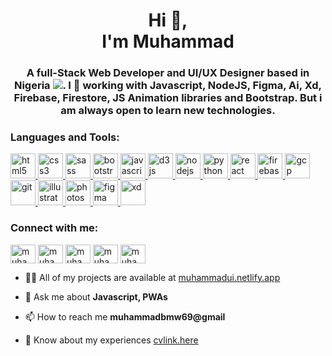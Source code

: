 <h1 align="center">Hi 👋, <br /> I'm Muhammad</h1>
<h3 align="center">A full-Stack Web Developer and UI/UX Designer based in Nigeria <img src="https://flagcdn.com/16x12/ng.png" background-color: none;>. I 💖 working with Javascript, NodeJS, Figma, Ai, Xd, Firebase, Firestore, JS Animation libraries and Bootstrap. But i am always open to learn new technologies.</h3>


<h3 align="left">Languages and Tools:</h3>
<p align="left">
	<a href="https://www.w3.org/html/" target="_blank">
		<img src="https://devicons.github.io/devicon/devicon.git/icons/html5/html5-original-wordmark.svg" alt="html5" width="40" height="40"/>
	</a>
	<a href="https://www.w3schools.com/css/" target="_blank">
		<img src="https://devicons.github.io/devicon/devicon.git/icons/css3/css3-original-wordmark.svg" alt="css3" width="40" height="40"/>
	</a>
	<a href="https://sass-lang.com" target="_blank">
		<img src="https://devicons.github.io/devicon/devicon.git/icons/sass/sass-original.svg" alt="sass" width="40" height="40"/>
	</a>
	<a href="https://getbootstrap.com" target="_blank">
		<img src="https://devicons.github.io/devicon/devicon.git/icons/bootstrap/bootstrap-plain.svg" alt="bootstrap" width="40" height="40"/>
	</a>
	<a href="https://developer.mozilla.org/en-US/docs/Web/JavaScript" target="_blank">
		<img src="https://devicons.github.io/devicon/devicon.git/icons/javascript/javascript-original.svg" alt="javascript" width="40" height="40"/>
	</a>
	<a href="https://d3js.org/" target="_blank">
		<img src="https://devicons.github.io/devicon/devicon.git/icons/d3js/d3js-original.svg" alt="d3js" width="40" height="40"/>
	</a>
	<a href="https://nodejs.org" target="_blank">
		<img src="https://devicons.github.io/devicon/devicon.git/icons/nodejs/nodejs-original-wordmark.svg" alt="nodejs" width="40" height="40"/>
	</a>
	<a href="https://www.python.org" target="_blank">
		<img src="https://devicons.github.io/devicon/devicon.git/icons/python/python-original.svg" alt="python" width="40" height="40"/>
	</a>
	<a href="https://reactjs.org/" target="_blank">
		<img src="https://devicons.github.io/devicon/devicon.git/icons/react/react-original-wordmark.svg" alt="react" width="40" height="40"/>
	</a>
	<a href="https://firebase.google.com/" target="_blank">
		<img src="https://www.vectorlogo.zone/logos/firebase/firebase-icon.svg" alt="firebase" width="40" height="40"/>
	</a>
	<a href="https://cloud.google.com" target="_blank">
		<img src="https://www.vectorlogo.zone/logos/google_cloud/google_cloud-icon.svg" alt="gcp" width="40" height="40"/>
	</a>
	<a href="https://git-scm.com/" target="_blank">
		<img src="https://www.vectorlogo.zone/logos/git-scm/git-scm-icon.svg" alt="git" width="40" height="40"/>
	</a>
	<a href="https://www.adobe.com/in/products/illustrator.html" target="_blank">
		<img src="https://www.vectorlogo.zone/logos/adobe_illustrator/adobe_illustrator-icon.svg" alt="illustrator" width="40" height="40"/>
	</a>
	<a href="https://www.photoshop.com/en" target="_blank">
		<img src="https://devicons.github.io/devicon/devicon.git/icons/photoshop/photoshop-plain.svg" alt="photoshop" width="40" height="40"/>
	</a>
	<a href="https://www.figma.com/" target="_blank">
		<img src="https://www.vectorlogo.zone/logos/figma/figma-icon.svg" alt="figma" width="40" height="40"/>
	</a>
	<a href="https://www.adobe.com/products/xd.html" target="_blank">
		<img src="https://cdn.worldvectorlogo.com/logos/adobe-xd.svg" alt="xd" width="40" height="40"/>
	</a>
</p>

<h3 align="left">Connect with me:</h3>
<p align="left">

<a href="https://twitter.com/muhammadui_" target="blank"><img align="center" src="https://cdn.jsdelivr.net/npm/simple-icons@3.0.1/icons/twitter.svg" alt="muhammadui_" height="30" width="40" /></a>
<a href="https://linkedin.com/in/muhammadui" target="blank"><img align="center" src="https://cdn.jsdelivr.net/npm/simple-icons@3.0.1/icons/linkedin.svg" alt="muhammadui" height="30" width="40" /></a>
<a href="https://fb.com/muhammad.ibrahimumar.56" target="blank"><img align="center" src="https://cdn.jsdelivr.net/npm/simple-icons@3.0.1/icons/facebook.svg" alt="muhammad.ibrahimumar.56" height="30" width="40" /></a>
<a href="https://instagram.com/muhammadui_" target="blank"><img align="center" src="https://cdn.jsdelivr.net/npm/simple-icons@3.0.1/icons/instagram.svg" alt="muhammadui_" height="30" width="40" /></a>
<a href="https://medium.com/muhammadui" target="blank"><img align="center" src="https://cdn.jsdelivr.net/npm/simple-icons@3.0.1/icons/medium.svg" alt="muhammadui" height="30" width="40" /></a>
</p>

- 👨‍💻 All of my projects are available at [muhammadui.netlify.app](muhammadui.netlify.app)

- 💬 Ask me about **Javascript, PWAs**

- 📫 How to reach me **muhammadbmw69@gmail**

- 📄 Know about my experiences [cvlink.here](cvlink.here)

<!--
**muhammadui/muhammadui** is a ✨ _special_ ✨ repository because its `README.md` (this file) appears on your GitHub profile.

Here are some ideas to get you started:

- 🔭 I’m currently working on ...
- 🌱 I’m currently learning ...
- 👯 I’m looking to collaborate on ...
- 🤔 I’m looking for help with ...
- 💬 Ask me about ...
- 📫 How to reach me: ...
- 😄 Pronouns: ...
- ⚡ Fun fact: ...
-->
